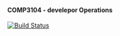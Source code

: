 #### COMP3104 - develepor Operations

[![Build Status](https://app.travis-ci.com/2018-Resul/comp31040.svg?branch=main)](https://app.travis-ci.com/2018-Resul/comp31040)